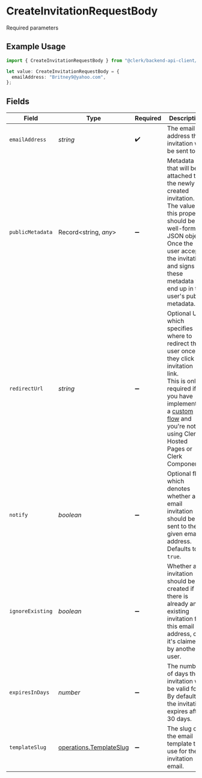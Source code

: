 # CreateInvitationRequestBody

Required parameters

## Example Usage

```typescript
import { CreateInvitationRequestBody } from "@clerk/backend-api-client/models/operations";

let value: CreateInvitationRequestBody = {
  emailAddress: "Britney9@yahoo.com",
};
```

## Fields

| Field                                                                                                                                                                                                                                                                                  | Type                                                                                                                                                                                                                                                                                   | Required                                                                                                                                                                                                                                                                               | Description                                                                                                                                                                                                                                                                            |
| -------------------------------------------------------------------------------------------------------------------------------------------------------------------------------------------------------------------------------------------------------------------------------------- | -------------------------------------------------------------------------------------------------------------------------------------------------------------------------------------------------------------------------------------------------------------------------------------- | -------------------------------------------------------------------------------------------------------------------------------------------------------------------------------------------------------------------------------------------------------------------------------------- | -------------------------------------------------------------------------------------------------------------------------------------------------------------------------------------------------------------------------------------------------------------------------------------- |
| `emailAddress`                                                                                                                                                                                                                                                                         | *string*                                                                                                                                                                                                                                                                               | :heavy_check_mark:                                                                                                                                                                                                                                                                     | The email address the invitation will be sent to                                                                                                                                                                                                                                       |
| `publicMetadata`                                                                                                                                                                                                                                                                       | Record<string, *any*>                                                                                                                                                                                                                                                                  | :heavy_minus_sign:                                                                                                                                                                                                                                                                     | Metadata that will be attached to the newly created invitation.<br/>The value of this property should be a well-formed JSON object.<br/>Once the user accepts the invitation and signs up, these metadata will end up in the user's public metadata.                                   |
| `redirectUrl`                                                                                                                                                                                                                                                                          | *string*                                                                                                                                                                                                                                                                               | :heavy_minus_sign:                                                                                                                                                                                                                                                                     | Optional URL which specifies where to redirect the user once they click the invitation link.<br/>This is only required if you have implemented a [custom flow](https://clerk.com/docs/authentication/invitations#custom-flow) and you're not using Clerk Hosted Pages or Clerk Components. |
| `notify`                                                                                                                                                                                                                                                                               | *boolean*                                                                                                                                                                                                                                                                              | :heavy_minus_sign:                                                                                                                                                                                                                                                                     | Optional flag which denotes whether an email invitation should be sent to the given email address.<br/>Defaults to `true`.                                                                                                                                                             |
| `ignoreExisting`                                                                                                                                                                                                                                                                       | *boolean*                                                                                                                                                                                                                                                                              | :heavy_minus_sign:                                                                                                                                                                                                                                                                     | Whether an invitation should be created if there is already an existing invitation for this email address, or it's claimed by another user.                                                                                                                                            |
| `expiresInDays`                                                                                                                                                                                                                                                                        | *number*                                                                                                                                                                                                                                                                               | :heavy_minus_sign:                                                                                                                                                                                                                                                                     | The number of days the invitation will be valid for. By default, the invitation expires after 30 days.                                                                                                                                                                                 |
| `templateSlug`                                                                                                                                                                                                                                                                         | [operations.TemplateSlug](../../models/operations/templateslug.md)                                                                                                                                                                                                                     | :heavy_minus_sign:                                                                                                                                                                                                                                                                     | The slug of the email template to use for the invitation email.                                                                                                                                                                                                                        |